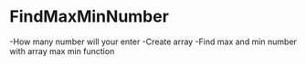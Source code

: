 # FindMaxMinNumber


-How many number will your enter
-Create array
-Find max and min number with array max min function
